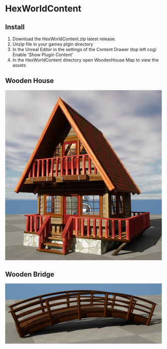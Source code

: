 # HexWorldContent

## Install

1. Download the HexWorldContent.zip latest release.  
2. Unzip file in your games plgin directory
3. In the Unreal Editor in the settings of the Content Drawer (top left cog) Enable 'Show Plugin Content'
4. In the HexWorldContent directory open WoodenHouse Map to view the assets   

## Wooden House

![Wooden House](https://raw.githubusercontent.com/3vilM33pl3/HexWorldContent/master/Content/WoodenHouse/WoodenHouse.png?token=AMQEGNLL6A5N4FX2AOEJ6ITBICDP6)

## Wooden Bridge

![Wooden Bridge](https://raw.githubusercontent.com/3vilM33pl3/HexWorldContent/master/Content/WoodenBridge/WoodenBridge.png?token=AMQEGNNPP3D75LDOKBCBSZTBICDCO)
